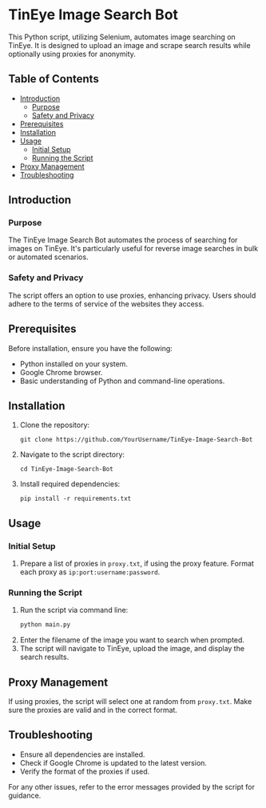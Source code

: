# TinEye Image Search Bot

This Python script, utilizing Selenium, automates image searching on TinEye. It is designed to upload an image and scrape search results while optionally using proxies for anonymity.

## Table of Contents
- [Introduction](#introduction)
  - [Purpose](#purpose)
  - [Safety and Privacy](#safety-and-privacy)
- [Prerequisites](#prerequisites)
- [Installation](#installation)
- [Usage](#usage)
  - [Initial Setup](#initial-setup)
  - [Running the Script](#running-the-script)
- [Proxy Management](#proxy-management)
- [Troubleshooting](#troubleshooting)

## Introduction

### Purpose
The TinEye Image Search Bot automates the process of searching for images on TinEye. It's particularly useful for reverse image searches in bulk or automated scenarios.

### Safety and Privacy
The script offers an option to use proxies, enhancing privacy. Users should adhere to the terms of service of the websites they access.

## Prerequisites
Before installation, ensure you have the following:
- Python installed on your system.
- Google Chrome browser.
- Basic understanding of Python and command-line operations.

## Installation

1. Clone the repository:
   ```
   git clone https://github.com/YourUsername/TinEye-Image-Search-Bot
   ```
2. Navigate to the script directory:
   ```
   cd TinEye-Image-Search-Bot
   ```
3. Install required dependencies:
   ```
   pip install -r requirements.txt
   ```

## Usage

### Initial Setup
1. Prepare a list of proxies in `proxy.txt`, if using the proxy feature. Format each proxy as `ip:port:username:password`.

### Running the Script
1. Run the script via command line:
   ```bash
   python main.py
   ```
2. Enter the filename of the image you want to search when prompted.
3. The script will navigate to TinEye, upload the image, and display the search results.

## Proxy Management
If using proxies, the script will select one at random from `proxy.txt`. Make sure the proxies are valid and in the correct format.

## Troubleshooting
- Ensure all dependencies are installed.
- Check if Google Chrome is updated to the latest version.
- Verify the format of the proxies if used.

For any other issues, refer to the error messages provided by the script for guidance.

